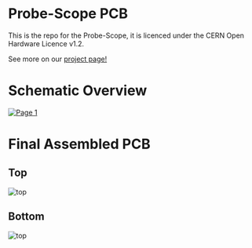 # Probe-Scope PCB

This is the repo for the Probe-Scope, it is licenced under the CERN Open Hardware Licence v1.2.

See more on our [project page!](https://hackaday.io/project/165964-60mhz-bandwidth-250msps-probe-scope)

# Schematic Overview

[![Page 1](https://raw.githubusercontent.com/probe-scope/Probe-Scope-PCB/master/Project%20Outputs%20for%20Probe-Scope%20v1.0/Page1.png)](https://github.com/probe-scope/Probe-Scope-PCB/raw/master/Project%20Outputs%20for%20Probe-Scope%20v1.0/Probe-Scope%20v1.0.0.PDF)

# Final Assembled PCB

## Top

![top](https://raw.githubusercontent.com/probe-scope/Probe-Scope-PCB/master/Project%20Outputs%20for%20Probe-Scope%20v1.0/top.jpg)

## Bottom

![top](https://github.com/probe-scope/Probe-Scope-PCB/blob/master/Project%20Outputs%20for%20Probe-Scope%20v1.0/bottom.jpg)
